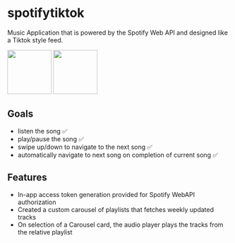 # spotifytiktok

Music Application that is powered by the Spotify Web API and designed like a Tiktok style feed.

<img src="Image/PlayListScreen.jpg" width="100" >     <img src="Image/TrackScreen.jpg" width="100" > 





## Goals
- listen the song ✅
- play/pause the song ✅
- swipe up/down to navigate to the next song ✅
- automatically navigate to next song on completion of current song ✅

## Features
- In-app access token generation provided for Spotify WebAPI authorization
- Created a custom carousel of playlists that fetches weekly updated tracks
- On selection of a Carousel card, the audio player plays the tracks from the relative playlist
